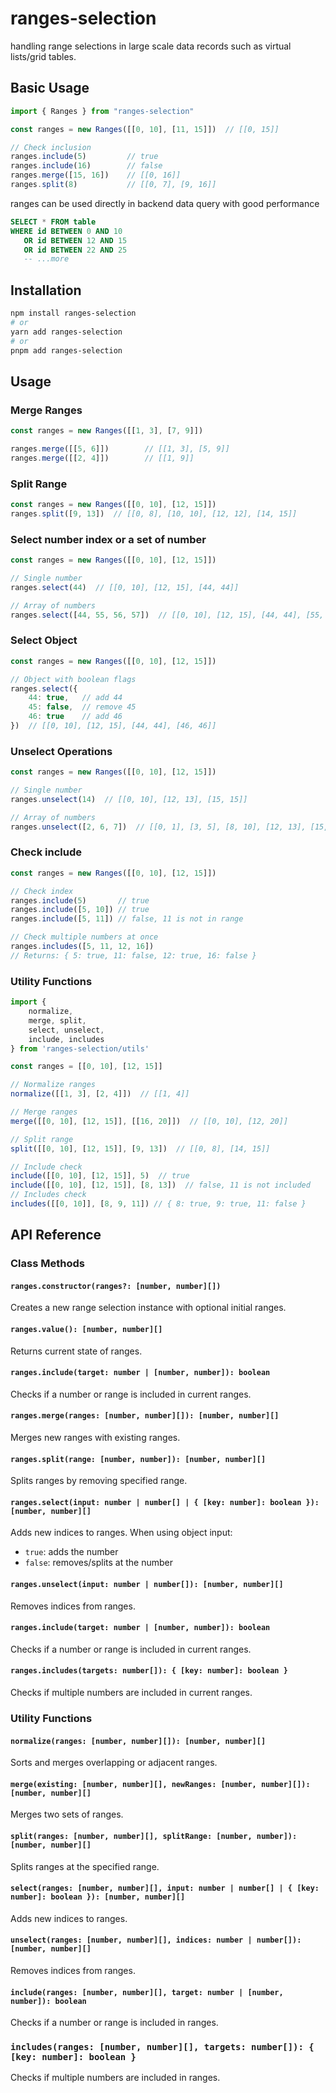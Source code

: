 # ranges-selection

handling range selections in large scale data records such as virtual lists/grid tables.


## Basic Usage
```js
import { Ranges } from "ranges-selection"

const ranges = new Ranges([[0, 10], [11, 15]])  // [[0, 15]]

// Check inclusion
ranges.include(5)         // true
ranges.include(16)        // false
ranges.merge([15, 16])    // [[0, 16]]
ranges.split(8)           // [[0, 7], [9, 16]]
```


ranges can be used directly in backend data query with good performance
```sql
SELECT * FROM table
WHERE id BETWEEN 0 AND 10
   OR id BETWEEN 12 AND 15
   OR id BETWEEN 22 AND 25
   -- ...more
```

## Installation

```bash
npm install ranges-selection
# or
yarn add ranges-selection
# or
pnpm add ranges-selection
```

## Usage

### Merge Ranges
```js
const ranges = new Ranges([[1, 3], [7, 9]])

ranges.merge([[5, 6]])        // [[1, 3], [5, 9]]
ranges.merge([[2, 4]])        // [[1, 9]]
```

### Split Range
```js
const ranges = new Ranges([[0, 10], [12, 15]])
ranges.split([9, 13])  // [[0, 8], [10, 10], [12, 12], [14, 15]]
```

### Select number index or a set of number
```js
const ranges = new Ranges([[0, 10], [12, 15]])

// Single number
ranges.select(44)  // [[0, 10], [12, 15], [44, 44]]

// Array of numbers
ranges.select([44, 55, 56, 57])  // [[0, 10], [12, 15], [44, 44], [55, 57]]
```

### Select Object

```js
const ranges = new Ranges([[0, 10], [12, 15]])

// Object with boolean flags
ranges.select({
    44: true,   // add 44
    45: false,  // remove 45
    46: true    // add 46
})  // [[0, 10], [12, 15], [44, 44], [46, 46]]
```

### Unselect Operations
```js
const ranges = new Ranges([[0, 10], [12, 15]])

// Single number
ranges.unselect(14)  // [[0, 10], [12, 13], [15, 15]]

// Array of numbers
ranges.unselect([2, 6, 7])  // [[0, 1], [3, 5], [8, 10], [12, 13], [15, 15]]
```

### Check include
```js
const ranges = new Ranges([[0, 10], [12, 15]])

// Check index
ranges.include(5)       // true
ranges.include([5, 10]) // true
ranges.include([5, 11]) // false, 11 is not in range

// Check multiple numbers at once
ranges.includes([5, 11, 12, 16])  
// Returns: { 5: true, 11: false, 12: true, 16: false }
```

### Utility Functions
```js
import { 
    normalize, 
    merge, split, 
    select, unselect, 
    include, includes 
} from 'ranges-selection/utils'

const ranges = [[0, 10], [12, 15]]

// Normalize ranges
normalize([[1, 3], [2, 4]])  // [[1, 4]]

// Merge ranges
merge([[0, 10], [12, 15]], [[16, 20]])  // [[0, 10], [12, 20]]

// Split range
split([[0, 10], [12, 15]], [9, 13])  // [[0, 8], [14, 15]]

// Include check
include([[0, 10], [12, 15]], 5)  // true
include([[0, 10], [12, 15]], [8, 13])  // false, 11 is not included
// Includes check
includes([[0, 10]], [8, 9, 11]) // { 8: true, 9: true, 11: false }
```

## API Reference

### Class Methods

#### `ranges.constructor(ranges?: [number, number][])`
Creates a new range selection instance with optional initial ranges.

#### `ranges.value(): [number, number][]`
Returns current state of ranges.

#### `ranges.include(target: number | [number, number]): boolean`
Checks if a number or range is included in current ranges.

#### `ranges.merge(ranges: [number, number][]): [number, number][]`
Merges new ranges with existing ranges.

#### `ranges.split(range: [number, number]): [number, number][]`
Splits ranges by removing specified range.

#### `ranges.select(input: number | number[] | { [key: number]: boolean }): [number, number][]`
Adds new indices to ranges. When using object input:
- `true`: adds the number
- `false`: removes/splits at the number

#### `ranges.unselect(input: number | number[]): [number, number][]`
Removes indices from ranges.

#### `ranges.include(target: number | [number, number]): boolean`
Checks if a number or range is included in current ranges.

#### `ranges.includes(targets: number[]): { [key: number]: boolean }`
Checks if multiple numbers are included in current ranges.

### Utility Functions

#### `normalize(ranges: [number, number][]): [number, number][]`
Sorts and merges overlapping or adjacent ranges.

#### `merge(existing: [number, number][], newRanges: [number, number][]): [number, number][]`
Merges two sets of ranges.

#### `split(ranges: [number, number][], splitRange: [number, number]): [number, number][]`
Splits ranges at the specified range.

#### `select(ranges: [number, number][], input: number | number[] | { [key: number]: boolean }): [number, number][]`
Adds new indices to ranges.

#### `unselect(ranges: [number, number][], indices: number | number[]): [number, number][]`
Removes indices from ranges.

#### `include(ranges: [number, number][], target: number | [number, number]): boolean`
Checks if a number or range is included in ranges.

### `includes(ranges: [number, number][], targets: number[]): { [key: number]: boolean }`
Checks if multiple numbers are included in ranges.